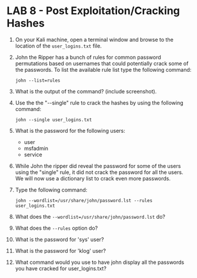 # LAB 8 - Post Exploitation/Cracking Hashes

1. On your Kali machine, open a terminal window and browse to the location of the `user_logins.txt` file. 

2. John the Ripper has a bunch of rules for common password permutations based on usernames that could potentially crack some of the passwords. To list the available rule list type the following command: 

	`john --list=rules`

3. What is the output of the command? (include screenshot).

4. Use the the "--single" rule to crack the hashes by using the following command: 

	`john --single user_logins.txt`

5. What is the password for the following users:

	- user
	- msfadmin
	- service

6. While John the ripper did reveal the password for some of the users using the "single" rule, it did not crack the password for all the users. We will now use a dictionary list to crack even more passwords. 

7. Type the following command:

	`john --wordlist=/usr/share/john/password.lst --rules user_logins.txt`

8. What does the `--wordlist=/usr/share/john/password.lst` do? 

9. What does the `--rules` option do?

10. What is the password for 'sys' user? 

11. What is the password for 'klog' user?

12. What command would you use to have john display all the passwords you have cracked for user_logins.txt?
